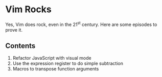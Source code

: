 # Vim Rocks

Yes, Vim does rock, even in the 21<sup>st</sup> century. Here are some episodes to prove it.

## Contents

01. Refactor JavaScript with visual mode
02. Use the expression register to do simple subtraction
03. Macros to transpose function arguments

